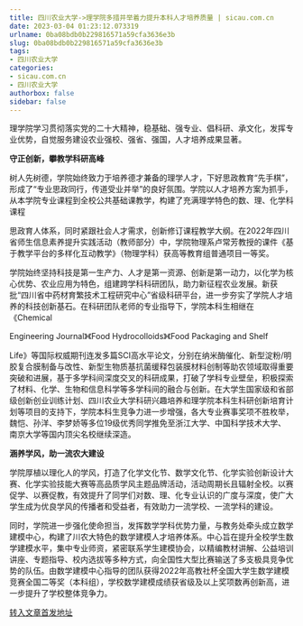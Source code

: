 ```yaml
---
title: 四川农业大学->理学院多措并举着力提升本科人才培养质量 | sicau.com.cn
date: 2023-03-04 01:23:12.073319
urlname: 0ba08bdb0b229816571a59cfa3636e3b
slug: 0ba08bdb0b229816571a59cfa3636e3b
tags: 
- 四川农业大学
categories:
- sicau.com.cn
- 四川农业大学
authorbox: false
sidebar: false
---
```

理学院学习贯彻落实党的二十大精神，稳基础、强专业、倡科研、承文化，发挥专业优势，自觉服务建设农业强校、强省、强国，人才培养成果显著。  

**守正创新，攀教学科研高峰**

树人先树德，学院始终致力于培养德才兼备的理学人才，下好思政教育“先手棋”，形成了“专业思政同行，传道受业并举”的良好氛围。学院以人才培养方案为抓手，从本学院专业课程到全校公共基础课教学，构建了充满理学特色的数、理、化学科课程
<!--more-->
思政育人体系，同时紧跟社会人才需求，创新修订课程教学大纲。在2022年四川省师生信息素养提升实践活动（教师部分）中，学院物理系卢常芳教授的课件《基于教学平台的多样化互动教学》（物理学科）获高等教育组普通项目一等奖。

学院始终坚持科技是第一生产力、人才是第一资源、创新是第一动力，以化学为核心优势、农业应用为特色，组建跨学科科研团队，助力新征程农业发展。新获批“四川省中药材育繁技术工程研究中心”省级科研平台，进一步夯实了学院人才培养的科技创新基石。在科研团队老师的专业指导下，学院本科生相继在《Chemical

Engineering Journal》《Food Hydrocolloids》《Food Packaging and Shelf

Life》等国际权威期刊连发多篇SCI高水平论文，分别在纳米酶催化、新型淀粉/明胶复合膜制备与改性、新型生物质基抗菌缓释包装膜材料创制等助农领域取得重要突破和进展，基于多学科间深度交叉的科研成果，打破了学科专业壁垒，积极探索了材料、化学、生物和信息科学等多学科间的融合与创新。在大学生国家级和省部级创新创业训练计划、四川农业大学科研兴趣培养和理学院本科生科研创新培育计划等项目的支持下，学院本科生竞争力进一步增强，各大专业赛事奖项不胜枚举，魏恺、孙洋、李梦娇等多位19级优秀同学推免至浙江大学、中国科学技术大学、南京大学等国内顶尖名校继续深造。

**涵养学风，助一流农大建设**

学院厚植以理化人的学风，打造了化学文化节、数学文化节、化学实验创新设计大赛、化学实验技能大赛等高品质学风主题品牌活动，活动周期长且辐射全校。以赛促学、以赛促教，有效提升了同学们对数、理、化专业认识的广度与深度，使广大学生成为优良学风的传播者和受益者，有效助力一流学校、一流学科的建设。

同时，学院进一步强化使命担当，发挥数学学科优势力量，与教务处牵头成立数学建模中心，构建了川农大特色的数学建模人才培养体系。中心旨在提升全校学生数学建模水平，集中专业师资，紧密联系学生建模协会，以精编教材讲解、公益培训讲座、专题指导、校内选拔等多种方式，向全国性大型比赛输送了多支极具竞争优势的队伍。由数学建模中心指导的团队获得2022年高教社杯全国大学生数学建模竞赛全国二等奖（本科组），学校数学建模成绩获省级及以上奖项数再创新高，进一步提升了学校整体竞争力。



[转入文章首发地址](https://news.sicau.edu.cn/info/1078/71147.htm)